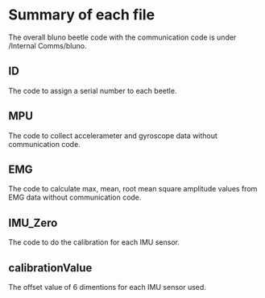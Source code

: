 # Summary of each file
The overall bluno beetle code with the communication code is under /Internal Comms/bluno.  

## ID
The code to assign a serial number to each beetle. 
  
## MPU
The code to collect accelerameter and gyroscope data without communication code. 

## EMG
The code to calculate max, mean, root mean square amplitude values from EMG data without communication code.  

## IMU_Zero
The code to do the calibration for each IMU sensor.  

## calibrationValue
The offset value of 6 dimentions for each IMU sensor used.
